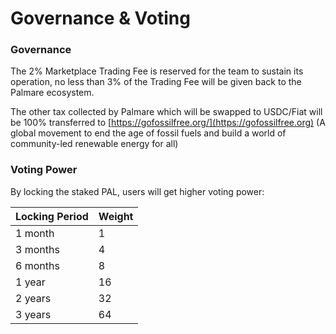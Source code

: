# Governance & Voting

### Governance

The 2% Marketplace Trading Fee is reserved for the team to sustain its operation, no less than 3% of the Trading Fee will be given back to the Palmare ecosystem.&#x20;

The other tax collected by Palmare which will be swapped to USDC/Fiat will be 100% transferred to [https://gofossilfree.org/](https://gofossilfree.org) (A global movement to end the age of fossil fuels and build a world of community-led renewable energy for all)

### Voting Power

By locking the staked PAL, users will get higher voting power:

| **Locking Period** | **Weight** |
| ------------------ | ---------- |
| 1 month            | 1          |
| 3 months           | 4          |
| 6 months           | 8          |
| 1 year             | 16         |
| 2 years            | 32         |
| 3 years            | 64         |

###
